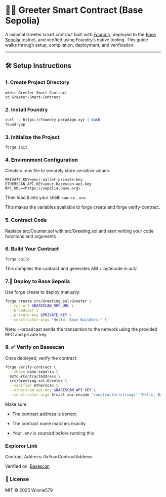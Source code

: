 # 👋🏻 Greeter Smart Contract (Base Sepolia)

A minimal Greeter smart contract built with [Foundry](https://book.getfoundry.sh/), deployed to the [Base Sepolia](https://sepolia.basescan.org/) testnet, and verified using Foundry’s native tooling. This guide walks through setup, compilation, deployment, and verification.

---

## 🛠️ Setup Instructions

### 1. Create Project Directory

```
mkdir Greeter-Smart-Contract
cd Greeter-Smart-Contract
```




### 2. Install Foundry

```bash
curl -L https://foundry.paradigm.xyz | bash
foundryup
```
### 3. Initialize the Project

```
forge init
```


### 4. Environment Configuration

Create a .env file to securely store sensitive values:
```
PRIVATE_KEY=your-wallet-private-key
ETHERSCAN_API_KEY=your-basescan-api-key
RPC_URL=<https://sepolia.base.org>
```

Then load it into your shell:
`source .env`

This makes the variables available to forge create and forge verify-contract.


### 5. Contract Code 

Replace src/Counter.sol with src/Greeting.sol and start writing your code functions and arguments


### 6. Build Your Contract

```
forge build
```

This compiles the contract and generates ABI + bytecode in out/.


### 7.🚀 Deploy to Base Sepolia

Use forge create to deploy manually:

```bash
forge create src/Greeting.sol:Greeter \
  --rpc-url $BASESCAN_RPC_URL \
  --broadcast \
  --private-key $PRIVATE_KEY \
  --constructor-args "Hello, Base Builders!" \
```
Note: --broadcast sends the transaction to the network using the provided RPC and private key.

### 8. ✅ Verify on Basescan
Once deployed, verify the contract:

```bash
forge verify-contract \
  --chain base-sepolia \
  0xYourContractAddress \
  src/Greeting.sol:Greeter \
  --verifier etherscan \
  --etherscan-api-key $BASESCAN_API_KEY \
  --constructor-args $(cast abi-encode "constructor(string)" "Hello, Base Builders!")

```
Make sure:

* The contract address is correct

* The contract name matches exactly

* Your .env is sourced before running this



### Explorer Link

Contract Address: 0xYourContractAddress

Verified on: [Basescan](https://sepolia.basescan.org/)

### 📝 License

MIT © 2025 Winnie579
